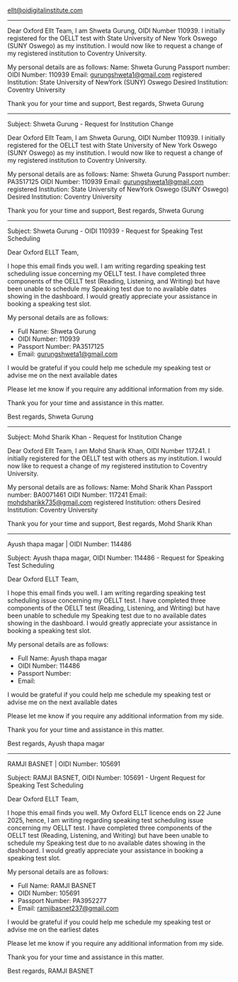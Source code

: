 

ellt@oidigitalinstitute.com


---

Dear Oxford Ellt Team,
I am Shweta Gurung, OIDI Number 110939. I initially registered for the OELLT test with State University of New York Oswego (SUNY Oswego) as my institution. I would now like to request a change of my registered institution to Coventry University.

My personal details are as follows:
Name: Shweta Gurung
Passport number: 
OIDI Number: 110939
Email: gurungshweta1@gmail.com
registered Institution: State University of NewYork (SUNY) Oswego
Desired Institution: Coventry University

Thank you for your time and support,
Best regards,
Shweta Gurung

---

Subject: Shweta Gurung - Request for Institution Change

Dear Oxford Ellt Team,
I am Shweta Gurung, OIDI Number 110939. I initially registered for the OELLT test with State University of New York Oswego (SUNY Oswego) as my institution. I would now like to request a change of my registered institution to Coventry University.

My personal details are as follows:
Name: Shweta Gurung
Passport number: PA3517125 
OIDI Number: 110939
Email: gurungshweta1@gmail.com
registered Institution: State University of NewYork Oswego (SUNY Oswego)
Desired Institution: Coventry University

Thank you for your time and support,
Best regards,
Shweta Gurung

---

Subject: Shweta Gurung - OIDI 110939 - Request for Speaking Test Scheduling

Dear Oxford ELLT Team,

I hope this email finds you well. I am writing regarding speaking test scheduling issue concerning my OELLT test. I have completed three components of the OELLT test (Reading, Listening, and Writing) but have been unable to schedule my Speaking test due to no available dates showing in the dashboard. I would greatly appreciate your assistance in booking a speaking test slot.

My personal details are as follows:
- Full Name: Shweta Gurung
- OIDI Number: 110939
- Passport Number: PA3517125
- Email: gurungshweta1@gmail.com

I would be grateful if you could help me schedule my speaking test or advise me on the next available dates

Please let me know if you require any additional information from my side.

Thank you for your time and assistance in this matter.

Best regards,
Shweta Gurung

---

Subject: Mohd Sharik Khan - Request for Institution Change

Dear Oxford Ellt Team,
I am Mohd Sharik Khan, OIDI Number 117241. I initially registered for the OELLT test with others as my institution. I would now like to request a change of my registered institution to Coventry University.

My personal details are as follows:
Name: Mohd Sharik Khan
Passport number: BA0071461 
OIDI Number: 117241
Email: mohdsharikk735@gmail.com
registered Institution: others
Desired Institution: Coventry University

Thank you for your time and support,
Best regards,
Mohd Sharik Khan


---

Ayush thapa magar | OIDI Number: 114486

Subject: Ayush thapa magar, OIDI Number: 114486 - Request for Speaking Test Scheduling

Dear Oxford ELLT Team,

I hope this email finds you well. I am writing regarding speaking test scheduling issue concerning my OELLT test. I have completed three components of the OELLT test (Reading, Listening, and Writing) but have been unable to schedule my Speaking test due to no available dates showing in the dashboard. I would greatly appreciate your assistance in booking a speaking test slot.

My personal details are as follows:
- Full Name: Ayush thapa magar
- OIDI Number: 114486
- Passport Number: 
- Email: 

I would be grateful if you could help me schedule my speaking test or advise me on the next available dates

Please let me know if you require any additional information from my side.

Thank you for your time and assistance in this matter.

Best regards,
Ayush thapa magar



----

RAMJI BASNET | OIDI Number: 105691

Subject: RAMJI BASNET, OIDI Number: 105691 - Urgent Request for Speaking Test Scheduling

Dear Oxford ELLT Team,

I hope this email finds you well. My Oxford ELLT licence ends on 22 June 2025, hence, I am writing regarding speaking test scheduling issue concerning my OELLT test. I have completed three components of the OELLT test (Reading, Listening, and Writing) but have been unable to schedule my Speaking test due to no available dates showing in the dashboard. I would greatly appreciate your assistance in booking a speaking test slot.

My personal details are as follows:
- Full Name: RAMJI BASNET
- OIDI Number: 105691
- Passport Number: PA3952277
- Email: ramjibasnet237@gmail.com

I would be grateful if you could help me schedule my speaking test or advise me on the earliest dates

Please let me know if you require any additional information from my side.

Thank you for your time and assistance in this matter.

Best regards,
RAMJI BASNET

















































